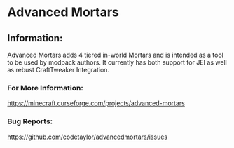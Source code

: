 # Advanced Mortars

## Information:
Advanced Mortars adds 4 tiered in-world Mortars and is intended as a tool to be used by modpack authors.
It currently has both support for JEI as well as rebust CraftTweaker Integration.

### For More Information:
https://minecraft.curseforge.com/projects/advanced-mortars

### Bug Reports:
https://github.com/codetaylor/advancedmortars/issues